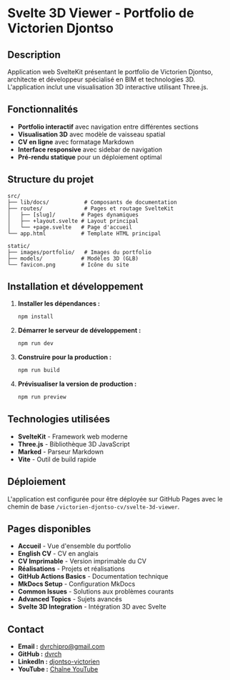 # Svelte 3D Viewer - Portfolio de Victorien Djontso

## Description

Application web SvelteKit présentant le portfolio de Victorien Djontso, architecte et développeur spécialisé en BIM et technologies 3D. L'application inclut une visualisation 3D interactive utilisant Three.js.

## Fonctionnalités

- **Portfolio interactif** avec navigation entre différentes sections
- **Visualisation 3D** avec modèle de vaisseau spatial
- **CV en ligne** avec formatage Markdown
- **Interface responsive** avec sidebar de navigation
- **Pré-rendu statique** pour un déploiement optimal

## Structure du projet

```
src/
├── lib/docs/           # Composants de documentation
├── routes/             # Pages et routage SvelteKit
│   ├── [slug]/        # Pages dynamiques
│   ├── +layout.svelte # Layout principal
│   └── +page.svelte   # Page d'accueil
└── app.html           # Template HTML principal

static/
├── images/portfolio/   # Images du portfolio
├── models/            # Modèles 3D (GLB)
└── favicon.png        # Icône du site
```

## Installation et développement

1. **Installer les dépendances :**
   ```bash
   npm install
   ```

2. **Démarrer le serveur de développement :**
   ```bash
   npm run dev
   ```

3. **Construire pour la production :**
   ```bash
   npm run build
   ```

4. **Prévisualiser la version de production :**
   ```bash
   npm run preview
   ```

## Technologies utilisées

- **SvelteKit** - Framework web moderne
- **Three.js** - Bibliothèque 3D JavaScript
- **Marked** - Parseur Markdown
- **Vite** - Outil de build rapide

## Déploiement

L'application est configurée pour être déployée sur GitHub Pages avec le chemin de base `/victorien-djontso-cv/svelte-3d-viewer`.

## Pages disponibles

- **Accueil** - Vue d'ensemble du portfolio
- **English CV** - CV en anglais
- **CV Imprimable** - Version imprimable du CV
- **Réalisations** - Projets et réalisations
- **GitHub Actions Basics** - Documentation technique
- **MkDocs Setup** - Configuration MkDocs
- **Common Issues** - Solutions aux problèmes courants
- **Advanced Topics** - Sujets avancés
- **Svelte 3D Integration** - Intégration 3D avec Svelte

## Contact

- **Email :** dvrchipro@gmail.com
- **GitHub :** [dvrch](https://github.com/dvrch)
- **LinkedIn :** [djontso-victorien](https://www.linkedin.com/in/djontso-victorien)
- **YouTube :** [Chaîne YouTube](https://www.youtube.com/channel/UCiq3gafuKtIRvfB5_JGHTAw)
